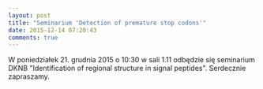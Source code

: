 ```yaml
---
layout: post
title: "Seminarium 'Detection of premature stop codons'"
date: 2015-12-14 07:20:43
comments: true
---
```


W poniedziałek 21. grudnia 2015 o 10:30 w sali 1.11 odbędzie się seminarium DKNB "Identification of regional structure in signal peptides". Serdecznie zapraszamy.
